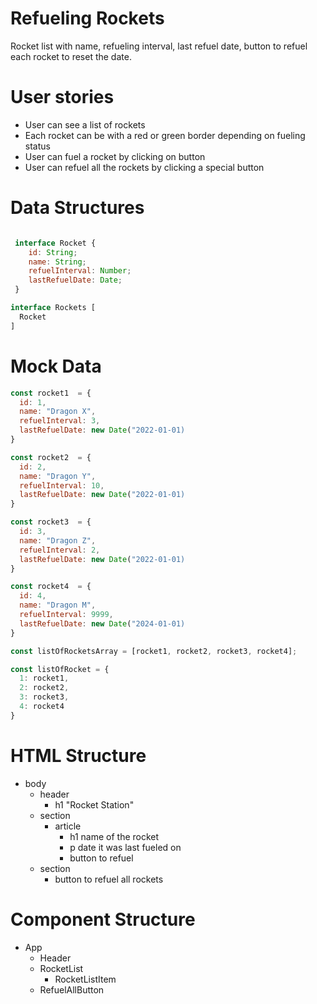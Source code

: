 # Refueling Rockets

Rocket list with name, refueling interval, last refuel date, button to refuel each rocket to reset the date.

# User stories

- User can see a list of rockets
- Each rocket can be with a red or green border depending on fueling status
- User can fuel a rocket by clicking on button
- User can refuel all the rockets by clicking a special button

# Data Structures

```jsx

 interface Rocket {
    id: String;
    name: String;
    refuelInterval: Number;
    lastRefuelDate: Date;
 }

interface Rockets [
  Rocket
]

```

# Mock Data


```jsx
const rocket1  = {
  id: 1,
  name: "Dragon X",
  refuelInterval: 3,
  lastRefuelDate: new Date("2022-01-01)
}

const rocket2  = {
  id: 2,
  name: "Dragon Y",
  refuelInterval: 10,
  lastRefuelDate: new Date("2022-01-01)
}

const rocket3  = {
  id: 3,
  name: "Dragon Z",
  refuelInterval: 2,
  lastRefuelDate: new Date("2022-01-01)
}

const rocket4  = {
  id: 4,
  name: "Dragon M",
  refuelInterval: 9999,
  lastRefuelDate: new Date("2024-01-01)
}

const listOfRocketsArray = [rocket1, rocket2, rocket3, rocket4];

const listOfRocket = {
  1: rocket1,
  2: rocket2,
  3: rocket3,
  4: rocket4
}
```

# HTML Structure

- body
  - header 
      - h1 "Rocket Station"
  - section
      - article
          - h1 name of the rocket
          - p date it was last fueled on
          - button to refuel
  - section
    - button to refuel all rockets


# Component Structure

- App
  - Header
  - RocketList
    - RocketListItem
  - RefuelAllButton
